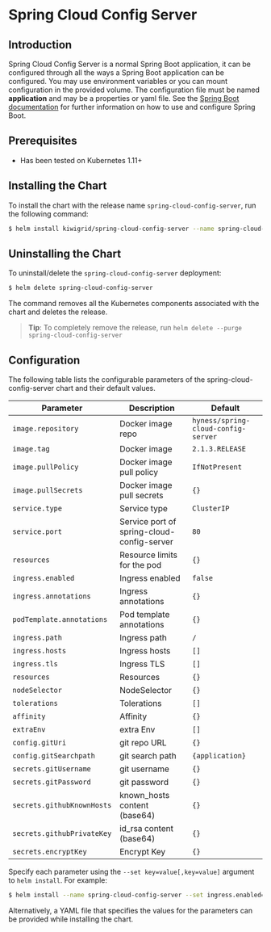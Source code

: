 # Spring Cloud Config Server

## Introduction

Spring Cloud Config Server is a normal Spring Boot application, it can be configured through all the ways a Spring Boot application can be configured.  You may use environment variables or you can mount configuration in the provided volume.  The configuration file must be named **application** and may be a properties or yaml file. See the [Spring Boot documentation](http://docs.spring.io/spring-boot/docs/current/reference/htmlsingle/#boot-features-external-config) for further information on how to use and configure Spring Boot.

## Prerequisites

-   Has been tested on Kubernetes 1.11+

## Installing the Chart

To install the chart with the release name `spring-cloud-config-server`, run the following command:

```bash
$ helm install kiwigrid/spring-cloud-config-server --name spring-cloud-config-server
```

## Uninstalling the Chart

To uninstall/delete the `spring-cloud-config-server` deployment:

```bash
$ helm delete spring-cloud-config-server
```

The command removes all the Kubernetes components associated with the chart and deletes the release.

> **Tip**: To completely remove the release, run `helm delete --purge spring-cloud-config-server`

## Configuration

The following table lists the configurable parameters of the spring-cloud-config-server chart and their default values.

| Parameter                                  | Description                               | Default                            |
| ------------------------------------------ | ----------------------------------------- | ---------------------------------- |
| `image.repository`                         | Docker image repo                         | `hyness/spring-cloud-config-server`|
| `image.tag`                                | Docker image                              | `2.1.3.RELEASE`                    |
| `image.pullPolicy`                         | Docker image pull policy                  | `IfNotPresent`                     |
| `image.pullSecrets`                        | Docker image pull secrets                 | `{}`                               |
| `service.type`                             | Service type                              | `ClusterIP`                        |
| `service.port`                             | Service port of spring-cloud-config-server| `80`                               |
| `resources`                                | Resource limits for the pod               | `{}`                               |
| `ingress.enabled`                          | Ingress enabled                           | `false`                            |
| `ingress.annotations`                      | Ingress annotations                       | `{}`                               |
| `podTemplate.annotations`                  | Pod template annotations                  | `{}`                               |
| `ingress.path`                             | Ingress path                              | `/`                                |
| `ingress.hosts`                            | Ingress hosts                             | `[]`                               |
| `ingress.tls`                              | Ingress TLS                               | `[]`                               |
| `resources`                                | Resources                                 | `{}`                               |
| `nodeSelector`                             | NodeSelector                              | `{}`                               |
| `tolerations`                              | Tolerations                               | `[]`                               |
| `affinity`                                 | Affinity                                  | `{}`                               |
| `extraEnv`                                 | extra Env                                 | `[]`                               |
| `config.gitUri`                            | git repo URL                              | `{}`                               |
| `config.gitSearchpath`                     | git search path                           | `{application}`                    |
| `secrets.gitUsername`                      | git username                              | `{}`                               |
| `secrets.gitPassword`                      | git password                              | `{}`                               |
| `secrets.githubKnownHosts`                 | known_hosts content (base64)              | `{}`                               |
| `secrets.githubPrivateKey`                 | id_rsa content (base64)                   | `{}`                               |
| `secrets.encryptKey`                       | Encrypt Key                               | `{}`                               |

Specify each parameter using the `--set key=value[,key=value]` argument to `helm install`. For example:

```bash
$ helm install --name spring-cloud-config-server --set ingress.enabled=false kiwigrid/spring-cloud-config-server
```

Alternatively, a YAML file that specifies the values for the parameters can be provided while installing the chart.
